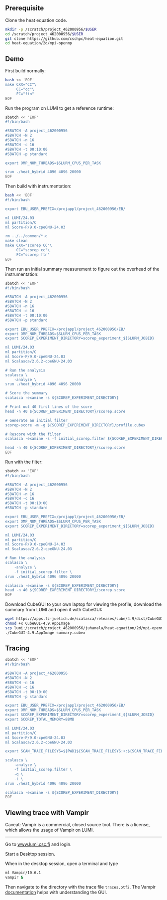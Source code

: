 ## Prerequisite

Clone the heat equation code.

```bash
mkdir -p /scratch/project_462000956/$USER
cd /scratch/project_462000956/$USER
git clone https://github.com/cschpc/heat-equation.git
cd heat-equation/2d/mpi-openmp
```

## Demo

First build normally:

```bash
bash << 'EOF'
make CXX="CC"\
     CC="cc"\
     FC="ftn"
EOF
```

Run the program on LUMI to get a reference runtime:

```bash
sbatch << 'EOF'
#!/bin/bash

#SBATCH -A project_462000956
#SBATCH -N 2
#SBATCH -n 16
#SBATCH -c 16
#SBATCH -t 00:10:00
#SBATCH -p standard

export OMP_NUM_THREADS=$SLURM_CPUS_PER_TASK

srun ./heat_hybrid 4096 4096 20000
EOF
```

Then build with instrumentation:

```bash
bash << 'EOF'
#!/bin/bash

export EBU_USER_PREFIX=/projappl/project_462000956/EB/

ml LUMI/24.03
ml partition/C
ml Score-P/9.0-cpeGNU-24.03

rm ../../common/*.o
make clean
make CXX="scorep CC"\
     CC="scorep cc"\
     FC="scorep ftn"
EOF
```

Then run an initial summary measurement to figure out the overhead of the instrumentation:

```bash
sbatch << 'EOF'
#!/bin/bash

#SBATCH -A project_462000956
#SBATCH -N 2
#SBATCH -n 16
#SBATCH -c 16
#SBATCH -t 00:10:00
#SBATCH -p standard

export EBU_USER_PREFIX=/projappl/project_462000956/EB/
export OMP_NUM_THREADS=$SLURM_CPUS_PER_TASK
export SCOREP_EXPERIMENT_DIRECTORY=scorep_experiment_${SLURM_JOBID}

ml LUMI/24.03
ml partition/C
ml Score-P/9.0-cpeGNU-24.03
ml Scalasca/2.6.2-cpeGNU-24.03

# Run the analysis
scalasca \
    -analyze \
srun ./heat_hybrid 4096 4096 20000

# Score the summary
scalasca -examine -s ${SCOREP_EXPERIMENT_DIRECTORY}

# Print out 40 first lines of the score
head -n 40 ${SCOREP_EXPERIMENT_DIRECTORY}/scorep.score

# Generate an initial filter
scorep-score -m -g ${SCOREP_EXPERIMENT_DIRECTORY}/profile.cubex

# Rescore with the filter
scalasca -examine -s -f initial_scorep.filter ${SCOREP_EXPERIMENT_DIRECTORY}/

head -n 40 ${SCOREP_EXPERIMENT_DIRECTORY}/scorep.score
EOF
```

Run with the filter:

```bash
sbatch << 'EOF'
#!/bin/bash

#SBATCH -A project_462000956
#SBATCH -N 2
#SBATCH -n 16
#SBATCH -c 16
#SBATCH -t 00:10:00
#SBATCH -p standard

export EBU_USER_PREFIX=/projappl/project_462000956/EB/
export OMP_NUM_THREADS=$SLURM_CPUS_PER_TASK
export SCOREP_EXPERIMENT_DIRECTORY=scorep_experiment_${SLURM_JOBID}

ml LUMI/24.03
ml partition/C
ml Score-P/9.0-cpeGNU-24.03
ml Scalasca/2.6.2-cpeGNU-24.03

# Run the analysis
scalasca \
    -analyze \
    -f initial_scorep.filter \
srun ./heat_hybrid 4096 4096 20000

scalasca -examine -s ${SCOREP_EXPERIMENT_DIRECTORY}
head -n 40 ${SCOREP_EXPERIMENT_DIRECTORY}/scorep.score
EOF
```

Download CubeGUI to your own laptop for viewing the profile,
download the summary from LUMI and open it with CubeGUI:

```bash
wget https://apps.fz-juelich.de/scalasca/releases/cube/4.9/dist/CubeGUI-4.9.AppImage
chmod +x CubeGUI-4.9.AppImage
scp lumi:/scratch/project_462000956/juhanala/heat-equation/2d/mpi-openmp/scorep_experiment_11503172/trace.cubex .
./CubeGUI-4.9.AppImage summary.cubex
```

## Tracing

```bash
sbatch << 'EOF'
#!/bin/bash

#SBATCH -A project_462000956
#SBATCH -N 2
#SBATCH -n 16
#SBATCH -c 16
#SBATCH -t 00:10:00
#SBATCH -p standard

export EBU_USER_PREFIX=/projappl/project_462000956/EB/
export OMP_NUM_THREADS=$SLURM_CPUS_PER_TASK
export SCOREP_EXPERIMENT_DIRECTORY=scorep_experiment_${SLURM_JOBID}
export SCOREP_TOTAL_MEMORY=88MB

ml LUMI/24.03
ml partition/C
ml Score-P/9.0-cpeGNU-24.03
ml Scalasca/2.6.2-cpeGNU-24.03

export SCAN_TRACE_FILESYS=${PWD}${SCAN_TRACE_FILESYS:+:${SCAN_TRACE_FILESYS}}

scalasca \
    -analyze \
    -f initial_scorep.filter \
    -q \
    -t \
srun ./heat_hybrid 4096 4096 20000

scalasca -examine -s ${SCOREP_EXPERIMENT_DIRECTORY}
EOF
```

## Viewing trace with Vampir

Caveat: Vampir is a commercial, closed source tool.
There is a license, which allows the usage of Vampir on LUMI.

------------------------------------------------

Go to www.lumi.csc.fi and login.

Start a Desktop session.

When in the desktop session, open a terminal and type
```bash
ml Vampir/10.6.1
vampir &
```

Then navigate to the directory with the trace file `traces.otf2`.
The Vampir [documentation](https://vampir.eu/tutorial/manual/performance_data_visualization) helps with
understanding the GUI.

